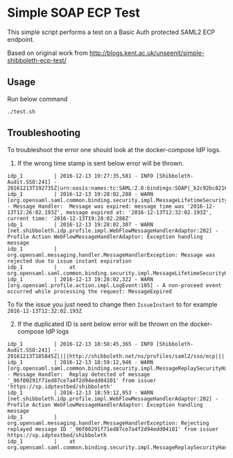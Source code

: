 Simple SOAP ECP Test
====================

This simple script performs a test on a Basic Auth protected SAML2 ECP endpoint.

Based on original work from http://blogs.kent.ac.uk/unseenit/simple-shibboleth-ecp-test/

Usage
-----

Run below command

```
./test.sh
``` 

Troubleshooting
---------------

To troubleshoot the error one should look at the docker-compose IdP logs.

1. If the wrong time stamp is sent below error will be thrown.

```
idp_1          | 2016-12-13 19:27:35,581 - INFO [Shibboleth-Audit.SSO:241] - 20161213T192735Z|urn:oasis:names:tc:SAML:2.0:bindings:SOAP|_b2c92bc8216ff317a5c42d797a7cd8ca16|https://sp.idptestbed/shibboleth|http://shibboleth.net/ns/profiles/saml2/sso/ecp|https://idptestbed/idp/shibboleth||||||||
idp_1          | 2016-12-13 19:28:02,288 - WARN [org.opensaml.saml.common.binding.security.impl.MessageLifetimeSecurityHandler:152] - Message Handler:  Message was expired: message time was '2016-12-13T12:26:02.193Z', message expired at: '2016-12-13T12:32:02.193Z', current time: '2016-12-13T19:28:02.288Z'
idp_1          | 2016-12-13 19:28:02,307 - WARN [net.shibboleth.idp.profile.impl.WebFlowMessageHandlerAdaptor:202] - Profile Action WebFlowMessageHandlerAdaptor: Exception handling message
idp_1          | org.opensaml.messaging.handler.MessageHandlerException: Message was rejected due to issue instant expiration
idp_1          | 	at org.opensaml.saml.common.binding.security.impl.MessageLifetimeSecurityHandler.doInvoke(MessageLifetimeSecurityHandler.java:155)
idp_1          | 2016-12-13 19:28:02,322 - WARN [org.opensaml.profile.action.impl.LogEvent:105] - A non-proceed event occurred while processing the request: MessageExpired
```

To fix the issue you just need to change then `IssueInstant` to for example `2016-12-13T12:32:02.193Z`

2. If the duplicated ID is sent below error will be thrown on the docker-compose IdP logs 

```
idp_1          | 2016-12-13 18:58:45,365 - INFO [Shibboleth-Audit.SSO:241] - 20161213T185845Z||||http://shibboleth.net/ns/profiles/saml2/sso/ecp|||||||||
idp_1          | 2016-12-13 18:59:12,946 - WARN [org.opensaml.saml.common.binding.security.impl.MessageReplaySecurityHandler:156] - Message Handler:  Replay detected of message '_96f00291f71ed87ce7a4f2d94edd04101' from issuer 'https://sp.idptestbed/shibboleth'
idp_1          | 2016-12-13 18:59:12,953 - WARN [net.shibboleth.idp.profile.impl.WebFlowMessageHandlerAdaptor:202] - Profile Action WebFlowMessageHandlerAdaptor: Exception handling message
idp_1          | org.opensaml.messaging.handler.MessageHandlerException: Rejecting replayed message ID '_96f00291f71ed87ce7a4f2d94edd04101' from issuer https://sp.idptestbed/shibboleth
idp_1          | 	at org.opensaml.saml.common.binding.security.impl.MessageReplaySecurityHandler.doInvoke(MessageReplaySecurityHandler.java:157
``` 

